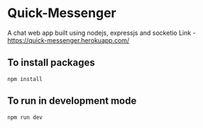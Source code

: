 # Quick-Messenger
A chat web app built using nodejs, expressjs and socketio
Link - https://quick-messenger.herokuapp.com/

## To install packages
```
npm install
```

## To run in development mode
```
npm run dev
```
